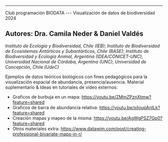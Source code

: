 ----
Club programación BIODATA --- Visualización de datos de biodiversidad 2024

Autores: Dra. Camila Neder &  Daniel Valdés
------

_Instituto de Ecología y Biodiversidad, Chile (IEB)_; 
_Instituto de Biodiversidad de Ecosistemas Antárticos y Subantárticos, Chile (BASE)_;
_Instituto de Biodiversidad y Ecología Animal, Argentina (IDEA/CONICET-UNC)_;
_Universidad Nacional de Córdoba, Argentina (UNC)_;
_Universidad de Concepción, Chile (UdeC)_


Ejemplos de datos teóricos biológicos con fines pedagógicos para la visualización espacial de abundancia, presencia/ausencia.
Material suplementario & Ideas en tutoriales de video externos:
* Graficos de burbuja en un mapa: https://youtu.be/ZMmZPznXtmw?feature=shared
* Graficos de barra de abundancia relativa: https://youtu.be/siIoupAnILk?feature=shared
* Creación mapas y mapeo de la misma: https://youtu.be/AgWgPSZ7Gp0?feature=shared
* Otros materiales extra: https://www.datawim.com/post/creating-professional-bivariate-maps-in-r/
